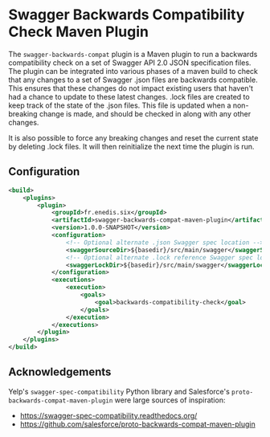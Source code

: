 # Swagger Backwards Compatibility Check Maven Plugin

The <code>swagger-backwards-compat</code> plugin is a Maven plugin to
run a backwards compatibility check on a set of Swagger API 2.0 JSON specification
files. The plugin can be integrated into various phases of a maven build to check 
that any changes to a set of Swagger .json files are backwards compatible.
This ensures that these changes do not impact existing users that haven't had a
chance to update to these latest changes. .lock files are created to keep
track of the state of the .json files. This file is updated when a non-breaking change
is made, and should be checked in along with any other changes.

It is also possible to force any breaking changes and reset the current state
by deleting .lock files. It will then reinitialize the next time the
plugin is run.

## Configuration

```xml
<build>
    <plugins>
        <plugin>
            <groupId>fr.enedis.six</groupId>
            <artifactId>swagger-backwards-compat-maven-plugin</artifactId>
            <version>1.0.0-SNAPSHOT</version>
            <configuration>
                <!-- Optional alternate .json Swagger spec location -->
                <swaggerSourceDir>${basedir}/src/main/swagger</swaggerSourceDir>
                <!-- Optional alternate .lock reference Swagger spec location -->
                <swaggerLockDir>${basedir}/src/main/swagger</swaggerLockDir>
            </configuration>
            <executions>
                <execution>
                    <goals>
                        <goal>backwards-compatibility-check</goal>
                    </goals>
                </execution>
            </executions>
        </plugin>
    </plugins>
</build>
```

## Acknowledgements
Yelp's `swagger-spec-compatibility` Python library and Salesforce's
`proto-backwards-compat-maven-plugin` were large sources of inspiration:
* https://swagger-spec-compatibility.readthedocs.org/
* https://github.com/salesforce/proto-backwards-compat-maven-plugin
